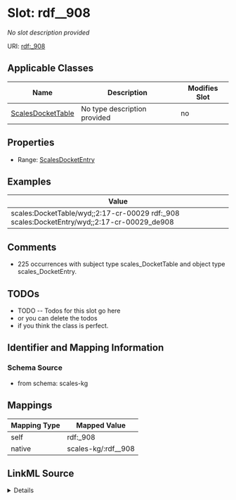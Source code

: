 

# Slot: rdf__908


_No slot description provided_





URI: [rdf:_908](http://www.w3.org/1999/02/22-rdf-syntax-ns#_908)



<!-- no inheritance hierarchy -->





## Applicable Classes

| Name | Description | Modifies Slot |
| --- | --- | --- |
| [ScalesDocketTable](../classes/ScalesDocketTable.md) | No type description provided |  no  |







## Properties

* Range: [ScalesDocketEntry](../classes/ScalesDocketEntry.md)






## Examples

| Value |
| --- |
| scales:DocketTable/wyd;;2:17-cr-00029 rdf:_908 scales:DocketEntry/wyd;;2:17-cr-00029_de908 |

## Comments

* 225 occurrences with subject type scales_DocketTable and object type scales_DocketEntry.

## TODOs

* TODO -- Todos for this slot go here
* or you can delete the todos
* if you think the class is perfect.

## Identifier and Mapping Information







### Schema Source


* from schema: scales-kg




## Mappings

| Mapping Type | Mapped Value |
| ---  | ---  |
| self | rdf:_908 |
| native | scales-kg/:rdf__908 |




## LinkML Source

<details>
```yaml
name: rdf__908
description: No slot description provided
todos:
- TODO -- Todos for this slot go here
- or you can delete the todos
- if you think the class is perfect.
comments:
- 225 occurrences with subject type scales_DocketTable and object type scales_DocketEntry.
examples:
- value: scales:DocketTable/wyd;;2:17-cr-00029 rdf:_908 scales:DocketEntry/wyd;;2:17-cr-00029_de908
from_schema: scales-kg
rank: 1000
slot_uri: rdf:_908
alias: rdf__908
domain_of:
- scales_DocketTable
range: scales_DocketEntry

```
</details>